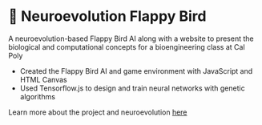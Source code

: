 # 🧬 Neuroevolution Flappy Bird

A neuroevolution-based Flappy Bird AI along with a website to present the biological and computational concepts for a bioengineering class at Cal Poly

- Created the Flappy Bird AI and game environment with JavaScript and HTML Canvas
- Used Tensorflow.js to design and train neural networks with genetic algorithms

Learn more about the project and neuroevolution [here](https://brennanandruss.github.io/NEAT-Flappy-Bird/)
